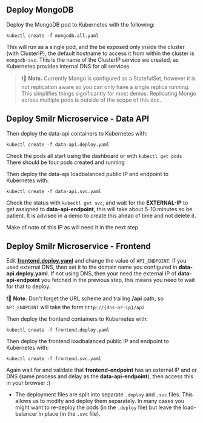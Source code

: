 
## Deploy MongoDB
Deploy the MongoDB pod to Kubernetes with the following: 
```
kubectl create -f mongodb.all.yaml
```
This will run as a single pod, and the be exposed only inside the cluster (with ClusterIP), the default hostname to access it from within the cluster is `mongodb-svc`. This is the name of the ClusterIP service we created, as Kubernetes provides internal DNS for all services

> :exclamation::speech_balloon: **Note.** Currently Mongo is configured as a StatefulSet, however it is not replication aware so you can only have a single replica running. This simplifies things significantly for most demos. Replicating Mongo across multiple pods is outside of the scope of this doc.

## Deploy Smilr Microservice - Data API 
Then deploy the data-api containers to Kubernetes with: 
```
kubectl create -f data-api.deploy.yaml
```
Check the pods all start using the dashboard or with `kubectl get pods`  
There should be four pods created and running

Then deploy the data-api loadbalanced public IP and endpoint to Kubernetes with: 
```
kubectl create -f data-api.svc.yaml
```
Check the status with `kubectl get svc`, and wait for the **EXTERNAL-IP** to get assigned to **data-api-endpoint**, this will take about 5-10 minutes so be patient. It is advised in a demo to create this ahead of time and not delete it. 

Make of note of this IP as will need it in the next step


## Deploy Smilr Microservice - Frontend
Edit [**frontend.deploy.yaml**](frontend.deploy.yaml) and change the value of `API_ENDPOINT`. If you used external DNS, then set it to the domain name you configured in **data-api.deploy.yaml**. If not using DNS, then your need the external IP of **data-api-endpoint** you fetched in the previous step, this means you need to wait for that to deploy.

:exclamation::speech_balloon: **Note.** Don't forget the URL scheme and trailing **/api** path, so `API_ENDPOINT` will take the form `http://{dns-or-ip}/api`

Then deploy the frontend containers to Kubernetes with: 
```
kubectl create -f frontend.deploy.yaml
```

Then deploy the frontend loadbalanced public IP and endpoint to Kubernetes with: 
```
kubectl create -f frontend.svc.yaml
```
Again wait for and validate that **frontend-endpoint** has an external IP and or DNS (same process and delay as the **data-api-endpoint**), then access this in your browser :)








- The deployment files are split into separate `.deploy` and `.svc` files. This allows us to modify and deploy them separately. In many cases you might want to re-deploy the pods (in the `.deploy` file) but leave the load-balancer in place (in the `.svc` file).
